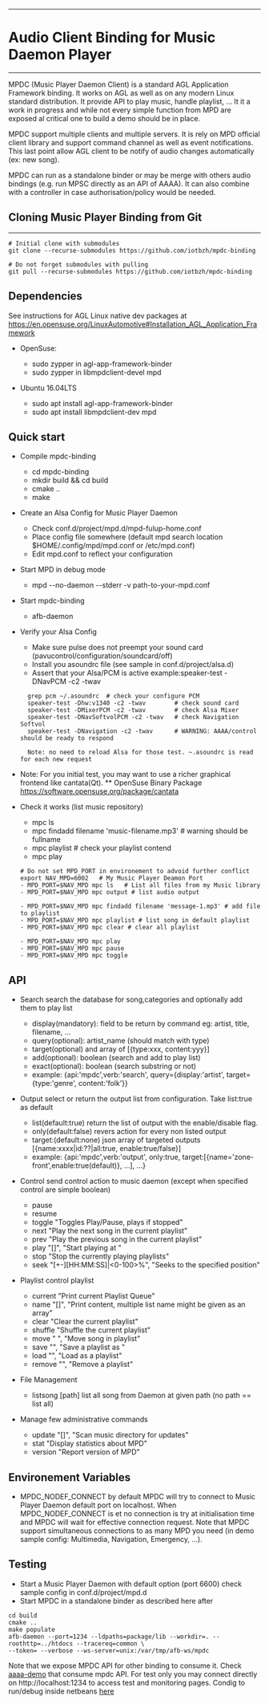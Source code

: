 ------------------------------------------------------------------------
#                Audio Client Binding for Music Daemon Player
------------------------------------------------------------------------

MPDC (Music Player Daemon Client) is a standard AGL Application Framework binding. It works on AGL as well as on any modern
Linux standard distribution. It provide API to play music, handle playlist, ... It it a work in progress and while not every
simple function from MPD are exposed al critical one to build a demo should be in place.

MPDC support multiple clients and multiple servers. It is rely on MPD official client library and support command channel as
well as event notifications. This last point allow AGL client to be notify of audio changes automatically (ex: new song).

MPDC can run as a standalone binder or may be merge with others audio bindings (e.g. run MPSC directly as an API of AAAA).
It can also combine with a controller in case authorisation/policy would be needed.  


## Cloning Music Player Binding from Git
-------------------------------------------------------

```
# Initial clone with submodules
git clone --recurse-submodules https://github.com/iotbzh/mpdc-binding

# Do not forget submodules with pulling
git pull --recurse-submodules https://github.com/iotbzh/mpdc-binding
```

## Dependencies

See instructions for AGL Linux native dev packages at https://en.opensuse.org/LinuxAutomotive#Installation_AGL_Application_Framework

 * OpenSuse:
    * sudo zypper in agl-app-framework-binder
    * sudo zypper in libmpdclient-devel mpd

* Ubuntu 16.04LTS
    * sudo apt install agl-app-framework-binder
    * sudo apt install libmpdclient-dev mpd

## Quick start

 * Compile mpdc-binding
   * cd mpdc-binding
   * mkdir build && cd build
   * cmake ..
   * make
 * Create an Alsa Config for Music Player Daemon
   * Check conf.d/project/mpd.d/mpd-fulup-home.conf
   * Place config file somewhere (default mpd search location $HOME/.config/mpd/mpd.conf or /etc/mpd.conf)
   * Edit mpd.conf to reflect your configuration
 * Start MPD in debug mode
   * mpd --no-daemon --stderr -v path-to-your-mpd.conf
 * Start mpdc-binding
   * afb-daemon

 * Verify your Alsa Config
   * Make sure pulse does not preempt your sound card (pavucontrol/configuration/soundcard/off)
   * Install you asoundrc file (see sample in conf.d/project/alsa.d)
   * Assert that your Alsa/PCM is active example:speaker-test -DNavPCM -c2 -twav
   ```
     grep pcm ~/.asoundrc  # check your configure PCM
     speaker-test -Dhw:v1340 -c2 -twav        # check sound card
     speaker-test -DMixerPCM -c2 -twav        # check Alsa Mixer
     speaker-test -DNavSoftvolPCM -c2 -twav   # check Navigation Softvol
     speaker-test -DNavigation -c2 -twav      # WARNING: AAAA/control should be ready to respond

     Note: no need to reload Alsa for those test. ~.asoundrc is read for each new request
   ```

 * Note: For you initial test, you may want to use a richer graphical frontend like cantata(Qt).
    ** OpenSuse Binary Package https://software.opensuse.org/package/cantata

 * Check it works (list music repository)
   * mpc ls
   * mpc findadd filename 'music-filename.mp3'  # warning should be fullname
   * mpc playlist # check your playlist contend
   * mpc play
   ```
   # Do not set MPD_PORT in environement to advoid further conflict
   export NAV_MPD=6002   # My Music Player Deamon Port
   - MPD_PORT=$NAV_MPD mpc ls   # List all files from my Music library
   - MPD_PORT=$NAV_MPD mpc output # list audio output

   - MPD_PORT=$NAV_MPD mpc findadd filename 'message-1.mp3' # add file to playlist
   - MPD_PORT=$NAV_MPD mpc playlist # list song in default playlist
   - MPD_PORT=$NAV_MPD mpc clear # clear all playlist

   - MPD_PORT=$NAV_MPD mpc play
   - MPD_PORT=$NAV_MPD mpc pause
   - MPD_PORT=$NAV_MPD mpc toggle

   ```

## API

 * Search search the database for song,categories and optionally add them to play list
    * display(mandatory): field to be return by command eg: artist, title, filename, ...
    * query(optional): artist_name (should match with type)
    * target(optional) and array of [{type:xxx, content:yyy}]
    * add(optional): boolean (search and add to play list)
    * exact(optional): boolean (search substring or not)
    * example:  {api:'mpdc',verb:'search', query={display:'artist', target={type:'genre', content:'folk'}}

 * Output select or return the output list from configuration. Take list:true as default
    * list(default:true) return the list of output with the enable/disable flag.
    * only(default:false) revers action for every non listed output
    * target:(default:none) json array of targeted outputs [{name:xxxx|id:??|all:true, enable:true/false}]
    * example: {api:'mpdc',verb:'output', only:true, target:[{name='zone-front',enable:true(default)}, ...], ...}

 * Control send control action to music daemon (except when specified control are simple boolean)
    * pause
    * resume
    * toggle "Toggles Play/Pause, plays if stopped"
    * next "Play the next song in the current playlist"
    * prev "Play the previous song in the current playlist"
    * play "[<position>]", "Start playing at <position>"
    * stop "Stop the currently playing playlists"
    * seek "[+-][HH:MM:SS]|<0-100>%", "Seeks to the specified position"

  * Playlist control playlist
    * current  "Print current Playlist Queue"
    * name "[<playlist>]", "Print <playlist> content, multiple list name might be given as an array"
    * clear "Clear the current playlist"
    * shuffle "Shuffle the current playlist"
    * move "<from> <to>", "Move song in playlist"
    * save "<file>", "Save a playlist as <file>"
    * load "<file>", "Load <file> as a playlist"
    * remove "<file>", "Remove a playlist"

  * File Management
    * listsong [path] list all song from Daemon at given path (no path == list all)

  * Manage few administrative commands
    * update "[<path>]", "Scan music directory for updates"
    * stat "Display statistics about MPD"
    * version "Report version of MPD"

## Environement Variables

* MPDC_NODEF_CONNECT by default MPDC will try to connect to Music Player Daemon default port on localhost. When MPDC_NODEF_CONNECT
  is et no connection is try at initialisation time and MPDC will wait for effective connection request. Note that MPDC support
  simultaneous connections to as many MPD you need (in demo sample config: Multimedia, Navigation, Emergency, ...).

## Testing 

 * Start a Music Player Daemon with default option (port 6600) check sample config in conf.d/project/mpd.d
 * Start MPDC in a standalone binder as described here after

```
cd build
cmake ..
make populate
afb-daemon --port=1234 --ldpaths=package/lib --workdir=. --roothttp=../htdocs --tracereq=common \
--token= --verbose --ws-server=unix:/var/tmp/afb-ws/mpdc
```

Note that we expose MPDC API for other binding to consume it. Check [aaaa-demo](https://github.com/iotbzh/afb-aaaa) that consume mpdc API. For test only you may connect
directly on http://localhost:1234 to access test and monitoring pages. Condig to run/debug inside netbeans [here](htdocs/docs/netbean-afb-mpdc-config.png)

